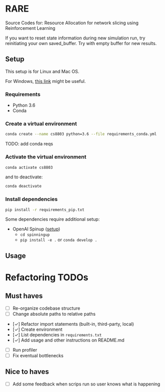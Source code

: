 # RARE
Source Codes for: Resource Allocation for network slicing using Reinforcement Learning

If you want to reset state information during new simulation run, try reinitiating your own saved_buffer. Try with empty buffer for new results.

## Setup
This setup is for Linux and Mac OS.

For Windows, [this link](https://docs.python.org/3/library/venv.html) might be useful.
### Requirements
- Python 3.6
- Conda

### Create a virtual environment
```bash
conda create --name cs8803 python=3.6 --file requirements_conda.yml
```
TODO: add conda reqs

### Activate the virtual environment
```bash
conda activate cs8803
```
and to deactivate:
```bash
conda deactivate
```

### Install dependencies
```bash
pip install -r requirements_pip.txt
```
Some dependencies require additional setup:
- OpenAI Spinup ([setup](https://spinningup.openai.com/en/latest/user/installation.html))
    - `cd spinningup`
    - `pip install -e .` or `conda develop .`

## Usage

# Refactoring TODOs

## Must haves
- [ ] Re-organize codebase structure
- [ ] Change absolute paths to relative paths
- [✓] Refactor import statements (built-in, third-party, local)
- [✓] Create environment
- [✓] List dependencies in `requirements.txt`
- [✓] Add usage and other instructions on README.md
- [ ] Run profiler
- [ ] Fix eventual bottlenecks

## Nice to haves
- [ ] Add some feedback when scrips run so user knows what is happening
